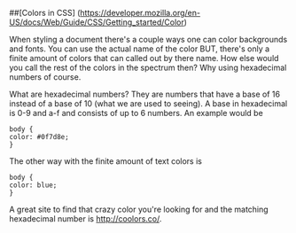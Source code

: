 ##[Colors in CSS] (https://developer.mozilla.org/en-US/docs/Web/Guide/CSS/Getting_started/Color)

When styling a document there's a couple ways one can color backgrounds and fonts. You can use the actual name of the color BUT, there's only a finite amount of colors that can called out by there name. How else would you call the rest of the colors in the spectrum then? Why using hexadecimal numbers of course. 

What are hexadecimal numbers? They are numbers that have a base of 16 instead of a base of 10 (what we are used to seeing). A base in hexadecimal is 0-9 and a-f and consists of up to 6 numbers. An example would be 
```
body {
color: #0f7d8e;
}
```
The other way with the finite amount of text colors is 
```
body {
color: blue;
}
```

A great site to find that crazy color you're looking for and the matching hexadecimal number is http://coolors.co/.
